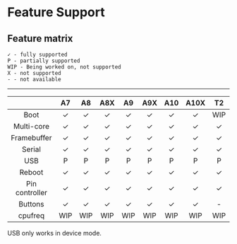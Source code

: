 # Feature Support

## Feature matrix

```
✓ - fully supported
P - partially supported
WIP - Being worked on, not supported
X - not supported
- - not available
```
---

|               	  | A7 	| A8 	| A8X	| A9 	| A9X | A10 | A10X |  T2  | A11 |
|:-----------------------:|:---:|:-----:|:-----:|:-----:|:---:|:---:|:----:|:----:|:---:|
|      Boot     	  |  ✓ 	|  ✓ 	|  ✓ 	|  ✓ 	|  ✓  |  ✓  |   ✓  | WIP  | ✓   |
|    Multi-core   	  |  ✓ 	|  ✓ 	|  ✓ 	|  ✓ 	|  ✓  |  ✓  |   ✓  | ✓    | ✓   |
|    Framebuffer   	  |  ✓ 	|  ✓ 	|  ✓ 	|  ✓ 	|  ✓  |  ✓  |   ✓  | ✓    | ✓   |
|     Serial     	  |  ✓ 	|  ✓ 	|  ✓ 	|  ✓ 	|  ✓  |  ✓  |   ✓  | ✓    | ✓   |
|      USB	     	  |  P 	|  P 	|  P 	|  P 	|  P  |  P  |   P  | P    | P   |
|    Reboot	   	  |  ✓ 	|  ✓ 	|  ✓ 	|  ✓ 	|  ✓  |  ✓  |   ✓  | ✓    | ✓   |
|   Pin controller        |  ✓ 	|  ✓ 	|  ✓ 	|  ✓ 	|  ✓  |  ✓  |   ✓  | ✓    | ✓   |
|     Buttons     	  |  ✓ 	|  ✓ 	|  ✓ 	|  ✓ 	|  ✓  |  ✓  |   ✓  | -    | X   |
|     cpufreq     	  | WIP | WIP   | WIP   | WIP   | WIP | WIP | WIP  | WIP  | WIP |


USB only works in device mode.
